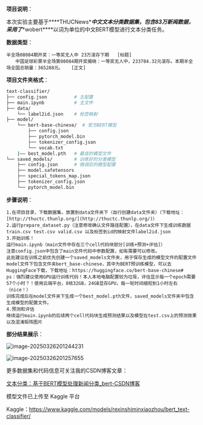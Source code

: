 **项目说明**：

本次实验主要基于***\*THUCNews\****中文文本分类数据集，包含83万新闻数据，采用了***\*wobert\****以词为单位的中文BERT模型进行文本分类任务。

**数据类型**：

```
半全场08084期开奖：一等奖无人中 23万滚存下期   [标题]
　　中国足球彩票半全场第08084期开奖揭晓：一等奖无人中，233784.32元滚存。本期半全场全国总销量：365288元。   [正文]
```

**项目文件夹格式**：

```bash
text-classifier/
├── config.json          # 主配置
├── main.ipynb           # 主文件
├── data/
    └── label2id.json    # 标签映射
├── model/
    └── bert-base-chinese/  # 官方BERT模型
        ├── config.json
        ├── pytorch_model.bin
        ├── tokenizer_config.json
        └── vocab.txt
    |—— best_model.pth   # 最佳的模型文件
└── saved_models/        # 训练好的分类模型
    ├── config.json      # 微调后的模型配置
    ├── model.safetensors
    ├── special_tokens_map.json
    ├── tokenizer_config.json
    └── pytorch_model.bin
```

**步骤说明**：

```
1.在项目目录，下载数据集，放置到data文件夹下（自行创建data文件夹）（下载地址：[http://thuctc.thunlp.org/](http://thuctc.thunlp.org/)）
2.运行prepare_dataset.py（注意修改确认文件路径配置），在data文件下生成训练数据train.csv test.csv valid.csv 以及标签到id的映射文件label2id.json
3.开始训练！
运行main.ipynb（main文件中存在三个cell代码块部分[训练+预测+评估]）
注意config.json中包含了main文件代码中参数配置，如有需要可以修改。
此处建议在训练之前优先创建一个saved_models文件夹，用于保存生成的模型文件的配置文件
model文件下包含文件夹bert_base-chinese，其中为BERT预训练模型，可以去HuggingFace下载，下载地址：https://huggingface.co/bert-base-chinese#
ps：强烈建议使用GPU运行训练代码！本人本地电脑配置较为垃圾，评估显示每一个epoch需要57个小时？！使用云端平台，8核32GB，24GB显存GPU，每一轮时间缩短到1小时左右（nice！）
训练完成后在model文件夹下生成一个best_model.pth文件，saved_models文件夹中包含生成模型的配置文件。
4.预测和评估
继续运行main.ipynb的后续两个cell代码块生成预测结果以及模型在test.csv上的预测效果以及混淆矩阵图片
```

**部分结果展示**：

![image-20250326201244231](./pic/)

![image-20250326201257655](./pic/)

更多数据集和代码信息可关注我的CSDN博客文章：

[文本分类：基于BERT模型处理新闻分类_bert-CSDN博客](https://blog.csdn.net/soejjdiwjssundo/article/details/146542047?spm=1001.2014.3001.5501)

模型文件已上传至 Kaggle 平台

Kaggle：https://www.kaggle.com/models/rexinshiminxiaozhou/bert_text-classifier/


